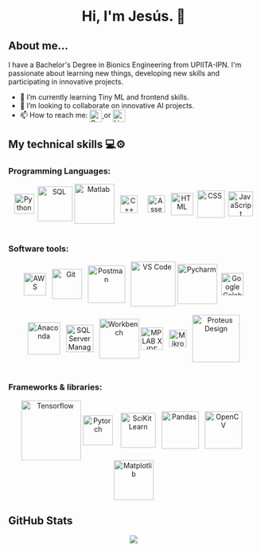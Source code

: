 <div style="max-width:100%;">
  <h1 align="center"> Hi, I'm Jesús.  👋</h1>
  <h2>About me...</h2>
  I have a Bachelor's Degree in Bionics Engineering from UPIITA-IPN. I'm passionate about learning new things, developing new skills and participating in innovative projects.
</div>
<div>
  <p>
    <ul>
      <li>🌱 I’m currently learning Tiny ML and frontend skills.</li >
      <li>👯 I’m looking to collaborate on innovative AI projects.</li>
      <li>📫 How to reach me: 
        <a href="mailto:banda.j94@gmail.com">
          <img align="center" src="https://upload.wikimedia.org/wikipedia/commons/thumb/7/7e/Gmail_icon_%282020%29.svg/1280px-Gmail_icon_%282020%29.svg.png" alt="Gmail" style="width:25px;">
        </a>
        or
        <a href="https://www.linkedin.com/in/jes%C3%BAs-banda-5a3131a5/">
          <img align="center" src="https://user-images.githubusercontent.com/55005374/103146171-312a4c00-470b-11eb-8839-992580bb8206.png" alt="LinkedIn" style="width:25px;">
        </a>
      </li>
    </ul>
  </p>
</div>

<div style="max-width:100%;">
  <h2>My technical skills 💻⚙</h2> 
  
  <div>
    <h3>Programming Languages:</h3>
    <p align="center">
      <img align="center" src="https://logodownload.org/wp-content/uploads/2019/10/python-logo-2.png" alt="Python" style="width:40px;">&nbsp 
      <img align="center" src="https://media.istockphoto.com/vectors/database-server-isolated-flat-web-mobile-icon-with-sql-word-vector-vector-id1055067852?k=6&m=1055067852&s=170667a&w=0&h=bGbkdAvh6xJQHnVMeRje0Uc8al46DDc6Bq7TsT0mdyU=" alt="SQL" style="width:70px;">
      <img align="center" src="https://lh3.googleusercontent.com/proxy/n82wHWit2u2DpXR3cB3dm5lMgofjyJsiDt_a9MPrQCXbZCrHxhmrUsmiJHkSF4-uEuBq8Tp49zmJzu27OKZUw-McDzP-yuZjnBcSz8La" alt="Matlab" style="width:80px;">&nbsp&nbsp 
      <img align="center" src="https://upload.wikimedia.org/wikipedia/commons/thumb/1/18/ISO_C%2B%2B_Logo.svg/306px-ISO_C%2B%2B_Logo.svg.png" alt="C++" style="width:35px;">&nbsp&nbsp&nbsp&nbsp 
      <img align="center" src="https://encrypted-tbn0.gstatic.com/images?q=tbn:ANd9GcQQdA_2Vi350-blMARDU4bOdXkXaanfyYmPVg&usqp=CAU" alt="Assembly" style="width:35px;">&nbsp&nbsp 
      <img align="center" src="https://upload.wikimedia.org/wikipedia/commons/thumb/6/61/HTML5_logo_and_wordmark.svg/768px-HTML5_logo_and_wordmark.svg.png" alt="HTML" style="width:45px;">&nbsp 
      <img align="center" src="http://lineadecodigo.com/wp-content/uploads/2014/04/css.png" alt="CSS" style="width:55px;">&nbsp 
      <img align="center" src="https://cdn.iconscout.com/icon/free/png-256/javascript-2038874-1720087.png" alt="JavaScript" style="width:50px;"> 
      <br>
      <br>
    </p>
  </div>
  
  <div>
    <h3>Software tools:</h3>
    <p align="center">
      <img align="center" src="https://upload.wikimedia.org/wikipedia/commons/thumb/9/93/Amazon_Web_Services_Logo.svg/368px-Amazon_Web_Services_Logo.svg.png" alt="AWS" style="width:45px;">&nbsp&nbsp
      <img align="center" src="https://upload.wikimedia.org/wikipedia/commons/thumb/e/e0/Git-logo.svg/1280px-Git-logo.svg.png" alt="Git" style="width:60px;">&nbsp&nbsp
      <img align="center" src="https://testerhouse.com/wp-content/uploads/2019/09/postman-logo.png" alt="Postman" style="width:75px;">&nbsp&nbsp
      <img align="center" src="https://res.cloudinary.com/practicaldev/image/fetch/s--9F8ygOQO--/c_imagga_scale,f_auto,fl_progressive,h_720,q_auto,w_1280/https://dev-to-uploads.s3.amazonaws.com/i/ikysur95osy0deokuuji.png" alt="VS Code" style="width:90px;">
      <img align="center" src="https://xpertlab.com/wp-content/uploads/2020/01/pyCharm.png" alt="Pycharm" style="width:80px;">&nbsp
      <img align="center" src="https://colab.research.google.com/img/colab_favicon_256px.png" alt="Google Colab" style="width:45px;">
      <br>
      <br>
      <img align="center" src="https://txtitx.files.wordpress.com/2020/01/anaconda-python-logo.png?w=302&h=227" alt="Anaconda" style="width:65px;">&nbsp&nbsp
      <img align="center" src="https://www.kindpng.com/picc/m/21-215460_microsoft-sql-server-logo-png-microsoft-sql-server.png" alt="SQL Server Management" style="width:55px;">&nbsp&nbsp
      <img align="center" src="https://www.javierrguez.com/wp-content/uploads/logo-mysql-workbench.png" alt="Workbench" style="width:80px;">
      <img align="center" src="https://www.microchip.com/en-us/development-tools-tools-and-software/mplab-x-ide/_jcr_content/root/responsivegrid/container/container/isolatedimage_copy/image.coreimg.png/1612294657229/mplab-xide-transparent-background.png" alt="MPLAB X IDE" style="width:45px;">&nbsp&nbsp
      <img align="center" src="https://lh3.googleusercontent.com/proxy/q6vaOGAm-eSAfgzfU3OEVj7rY-QZZBpUj-z140AIQrwn-yO1R_7Ikl_N0jFdbOPn3y4lZtDXVe57QxDPyQ8LTZ56AASDSQcvbXEewgdoGzOty-tk" alt="MikroC" style="width:35px;">&nbsp&nbsp
      <img align="center" src="https://edasim.com/wp-content/uploads/2020/06/edasim-integrating-ideas-logo-proteus.png" alt="Proteus Design" style="width:95px;">
      <br>
      <br>
    </p>
  </div>

  <div>
    <h3>Frameworks & libraries:</h3>
    <p align="center">
      <img align="center" src="https://upload.wikimedia.org/wikipedia/commons/e/e5/TensorFlow_Logo_with_text.png" alt="Tensorflow" style="width:120px;">
      <img align="center" src="https://miro.medium.com/max/691/1*VSQ0XEywxSgZBwW05GsZtw.png" alt="Pytorch" style="width:60px;">&nbsp&nbsp&nbsp
      <img align="center" src="https://upload.wikimedia.org/wikipedia/commons/thumb/0/05/Scikit_learn_logo_small.svg/1280px-Scikit_learn_logo_small.svg.png" alt="SciKit Learn" style="width:70px;">&nbsp&nbsp
      <img align="center" src="https://numfocus.org/wp-content/uploads/2016/07/pandas-logo-300.png" alt="Pandas" style="width:75px;">&nbsp&nbsp
      <img align="center" src="https://3.bp.blogspot.com/-yvrV6MUueGg/ToICp0YIDPI/AAAAAAAAADg/SYKg4dWpyC43AAfrDwBTR0VYmYT0QshEgCPcBGAYYCw/s1600/OpenCV_Logo.png" alt="OpenCV" style="width:75px;">&nbsp&nbsp
      <img align="center" src="https://matplotlib.org/_static/logo2_compressed.svg" alt="Matplotlib" style="width:80px;">
    </p>
  </div>
</div>

<div>
<h2>GitHub Stats</h2>
  <div align="center" style="max-width:100%;">
    <a href="https://github.com/JesusBandaG/JesusBandaG">
      <img align="center" src="https://github-readme-stats.vercel.app/api?username=JesusBandaG&?count_private=true&show_icons=true&theme=merko" />
    </a>
  </div>
</div>
